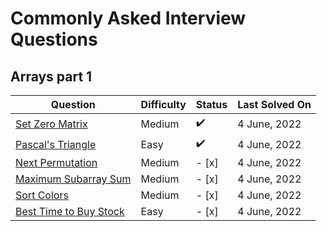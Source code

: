 # Commonly Asked Interview Questions

## Arrays part 1

| Question                      | Difficulty | Status | Last Solved On    |
| -----------------             |-----       |-----   | -----------       |
| [Set Zero Matrix](./common-problems/arrays/SetZeroMatrix.md)               | Medium     | :heavy_check_mark:  | 4 June, 2022      |
| [Pascal's Triangle](./common-problems/arrays/PascalTriangle.md)            | Easy       | :heavy_check_mark:  | 4 June, 2022      |
| [Next Permutation](./common-problems/arrays/NextPermutation.md)            | Medium     | - [x]  | 4 June, 2022      |
| [Maximum Subarray Sum](./common-problems/arrays/MaxSubArraySum.md)         | Medium     | - [x]  | 4 June, 2022      |
| [Sort Colors](./common-problems/arrays/SortColors.md)                      | Medium     | - [x]  | 4 June, 2022      |
| [Best Time to Buy Stock](./common-problems/arrays/BuySellStocks.md)        | Easy       | - [x]  | 4 June, 2022      |